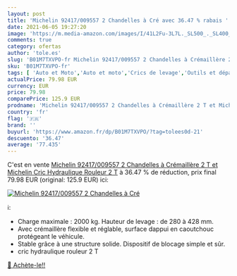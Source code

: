 ```yaml
---
layout: post
title: 'Michelin 92417/009557 2 Chandelles à Cré avec 36.47 % rabais '
date: 2021-06-05 19:27:20
image: 'https://m.media-amazon.com/images/I/41L2Fu-3L7L._SL500_._SL400_.jpg'
comments: true
category: ofertas
author: 'tole.es'
slug: 'B01M7TXVPO-fr Michelin 92417/009557 2 Chandelles à Crémaillère 2 T et...'
sku: 'B01M7TXVPO-fr'
tags: [ 'Auto et Moto','Auto et moto','Crics de levage','Outils et dépannage','Élévateurs, grues datelier et crics','Équipements garage et atelier', ]
actualPrice: 79.98 EUR
currency: EUR
price: 79.98
comparePrice: 125.9 EUR
prodname: 'Michelin 92417/009557 2 Chandelles à Crémaillère 2 T et Michelin Cric Hydraulique Rouleur 2 T'
country: 'fr'
flag: '🇫🇷'
brand: ''
buyurl: 'https://www.amazon.fr/dp/B01M7TXVPO/?tag=tolees0d-21'
descuento: '36.47'
average: '77.435'
---
```


C'est en vente [Michelin 92417/009557 2 Chandelles à Crémaillère 2 T et Michelin Cric Hydraulique Rouleur 2 T](https://www.amazon.fr/dp/B01M7TXVPO/?tag=tolees0d-21)  à  36.47 % de réduction, prix final  79.98 EUR (original: 125.9 EUR) ici:

[![Michelin 92417/009557 2 Chandelles à Cré](https://m.media-amazon.com/images/I/41L2Fu-3L7L._SL500_._SL400_.jpg)](https://www.amazon.fr/dp/B01M7TXVPO/?tag=tolees0d-21)

ℹ️:

- Charge maximale : 2000 kg. Hauteur de levage : de 280 à 428 mm.
- Avec crémaillère flexible et réglable, surface dappui en caoutchouc protégeant le véhicule.
- Stable grâce à une structure solide. Dispositif de blocage simple et sûr.
- cric hydraulique rouleur 2 T

[🛒 Achète-le!!](https://www.amazon.fr/dp/B01M7TXVPO/?tag=tolees0d-21)
